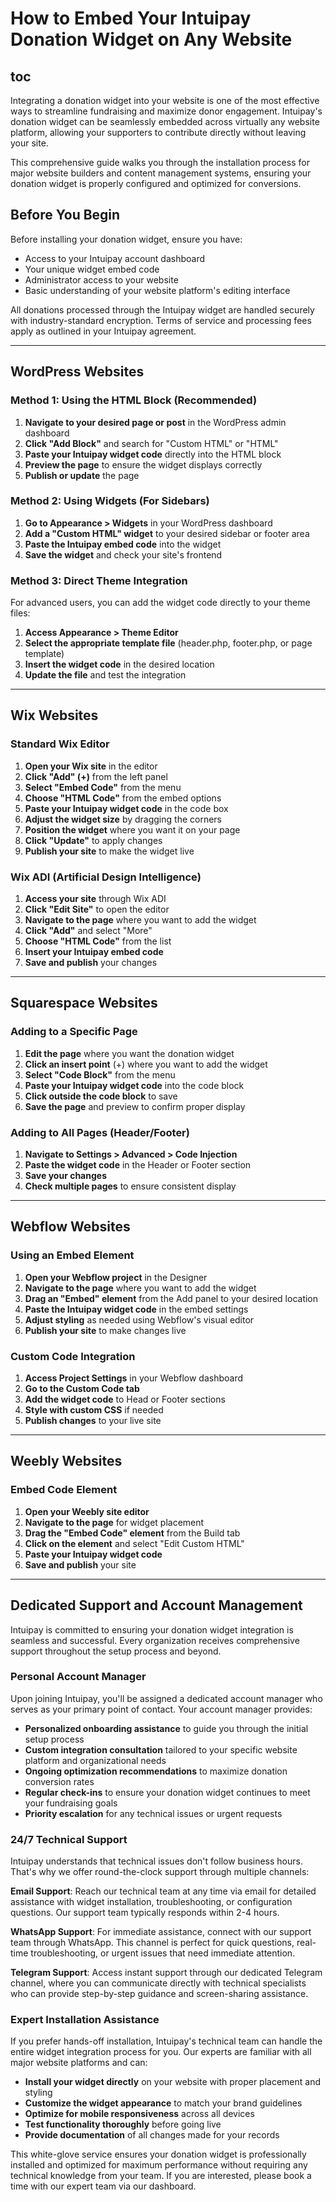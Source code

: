 How to Embed Your Intuipay Donation Widget on Any Website
=======

## toc

Integrating a donation widget into your website is one of the most effective ways to streamline fundraising and maximize donor engagement. Intuipay's donation widget can be seamlessly embedded across virtually any website platform, allowing your supporters to contribute directly without leaving your site.

This comprehensive guide walks you through the installation process for major website builders and content management systems, ensuring your donation widget is properly configured and optimized for conversions.

## Before You Begin

Before installing your donation widget, ensure you have:

- Access to your Intuipay account dashboard
- Your unique widget embed code
- Administrator access to your website
- Basic understanding of your website platform's editing interface

All donations processed through the Intuipay widget are handled securely with industry-standard encryption. Terms of service and processing fees apply as outlined in your Intuipay agreement.

---

## WordPress Websites

### Method 1: Using the HTML Block (Recommended)

1. **Navigate to your desired page or post** in the WordPress admin dashboard
2. **Click "Add Block"** and search for "Custom HTML" or "HTML"
3. **Paste your Intuipay widget code** directly into the HTML block
4. **Preview the page** to ensure the widget displays correctly
5. **Publish or update** the page

### Method 2: Using Widgets (For Sidebars)

1. **Go to Appearance > Widgets** in your WordPress dashboard
2. **Add a "Custom HTML" widget** to your desired sidebar or footer area
3. **Paste the Intuipay embed code** into the widget
4. **Save the widget** and check your site's frontend

### Method 3: Direct Theme Integration

For advanced users, you can add the widget code directly to your theme files:

1. **Access Appearance > Theme Editor**
2. **Select the appropriate template file** (header.php, footer.php, or page template)
3. **Insert the widget code** in the desired location
4. **Update the file** and test the integration

---

## Wix Websites

### Standard Wix Editor

1. **Open your Wix site** in the editor
2. **Click "Add" (+)** from the left panel
3. **Select "Embed Code"** from the menu
4. **Choose "HTML Code"** from the embed options
5. **Paste your Intuipay widget code** in the code box
6. **Adjust the widget size** by dragging the corners
7. **Position the widget** where you want it on your page
8. **Click "Update"** to apply changes
9. **Publish your site** to make the widget live

### Wix ADI (Artificial Design Intelligence)

1. **Access your site** through Wix ADI
2. **Click "Edit Site"** to open the editor
3. **Navigate to the page** where you want to add the widget
4. **Click "Add"** and select "More"
5. **Choose "HTML Code"** from the list
6. **Insert your Intuipay embed code**
7. **Save and publish** your changes

---

## Squarespace Websites

### Adding to a Specific Page

1. **Edit the page** where you want the donation widget
2. **Click an insert point** (+) where you want to add the widget
3. **Select "Code Block"** from the menu
4. **Paste your Intuipay widget code** into the code block
5. **Click outside the code block** to save
6. **Save the page** and preview to confirm proper display

### Adding to All Pages (Header/Footer)

1. **Navigate to Settings > Advanced > Code Injection**
2. **Paste the widget code** in the Header or Footer section
3. **Save your changes**
4. **Check multiple pages** to ensure consistent display

---

## Webflow Websites

### Using an Embed Element

1. **Open your Webflow project** in the Designer
2. **Navigate to the page** where you want to add the widget
3. **Drag an "Embed" element** from the Add panel to your desired location
4. **Paste the Intuipay widget code** in the embed settings
5. **Adjust styling** as needed using Webflow's visual editor
6. **Publish your site** to make changes live

### Custom Code Integration

1. **Access Project Settings** in your Webflow dashboard
2. **Go to the Custom Code tab**
3. **Add the widget code** to Head or Footer sections
4. **Style with custom CSS** if needed
5. **Publish changes** to your live site

---

## Weebly Websites

### Embed Code Element

1. **Open your Weebly site editor**
2. **Navigate to the page** for widget placement
3. **Drag the "Embed Code" element** from the Build tab
4. **Click on the element** and select "Edit Custom HTML"
5. **Paste your Intuipay widget code**
6. **Save and publish** your site

---

## Dedicated Support and Account Management

Intuipay is committed to ensuring your donation widget integration is seamless and successful. Every organization receives comprehensive support throughout the setup process and beyond.

### Personal Account Manager

Upon joining Intuipay, you'll be assigned a dedicated account manager who serves as your primary point of contact. Your account manager provides:

- **Personalized onboarding assistance** to guide you through the initial setup process
- **Custom integration consultation** tailored to your specific website platform and organizational needs
- **Ongoing optimization recommendations** to maximize donation conversion rates
- **Regular check-ins** to ensure your donation widget continues to meet your fundraising goals
- **Priority escalation** for any technical issues or urgent requests

### 24/7 Technical Support

Intuipay understands that technical issues don't follow business hours. That's why we offer round-the-clock support through multiple channels:

**Email Support**: Reach our technical team at any time via email for detailed assistance with widget installation, troubleshooting, or configuration questions. Our support team typically responds within 2-4 hours.

**WhatsApp Support**: For immediate assistance, connect with our support team through WhatsApp. This channel is perfect for quick questions, real-time troubleshooting, or urgent issues that need immediate attention.

**Telegram Support**: Access instant support through our dedicated Telegram channel, where you can communicate directly with technical specialists who can provide step-by-step guidance and screen-sharing assistance.

### Expert Installation Assistance

If you prefer hands-off installation, Intuipay's technical team can handle the entire widget integration process for you. Our experts are familiar with all major website platforms and can:

- **Install your widget directly** on your website with proper placement and styling
- **Customize the widget appearance** to match your brand guidelines
- **Optimize for mobile responsiveness** across all devices
- **Test functionality thoroughly** before going live
- **Provide documentation** of all changes made for your records

This white-glove service ensures your donation widget is professionally installed and optimized for maximum performance without requiring any technical knowledge from your team. If you are interested, please book a time with our expert team via our dashboard.
